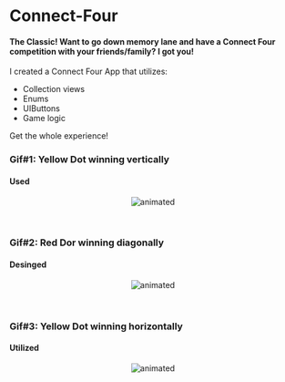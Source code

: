 # Connect-Four

#### The Classic! Want to go down memory lane and have a Connect Four competition with your friends/family? I got you! <br>
I created a Connect Four App that utilizes:
- Collection views
- Enums
- UIButtons
- Game logic

Get the whole experience!

### Gif#1: Yellow Dot winning vertically
#### Used 
<p align="center">
  <img src="http://g.recordit.co/TkH7KPT05m.gif" alt="animated" />
</p>

<br>

### Gif#2: Red Dor winning diagonally
#### Desinged
<p align="center">
  <img src="http://g.recordit.co/S9RHuqNIpw.gif" alt="animated" />
</p>

<br>

### Gif#3: Yellow Dot winning horizontally
#### Utilized
<p align="center">
  <img src="http://g.recordit.co/QvXyCWaZE9.gif" alt="animated" />
</p>

<br>
